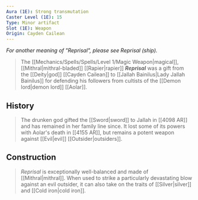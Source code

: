 ```yaml
---
Aura (1E): Strong transmutation
Caster Level (1E): 15
Type: Minor artifact
Slot (1E): Weapon
Origin: Cayden Cailean
---
```


*For another meaning of "Reprisal", please see Reprisal (ship).*
> The [[Mechanics/Spells/Spells/Level 1/Magic Weapon|magical]], [[Mithral|mithral-bladed]] [[Rapier|rapier]] ***Reprisal*** was a gift from the [[Deity|god]] [[Cayden Cailean]] to [[Jallah Bainilus|Lady Jallah Bainilus]] for defending his followers from cultists of the [[Demon lord|demon lord]] [[Aolar]].


## History

> The drunken god gifted the [[Sword|sword]] to Jallah in [[4098 AR]] and has remained in her family line since. It lost some of its powers with Aolar's death in [[4155 AR]], but remains a potent weapon against [[Evil|evil]] [[Outsider|outsiders]].


## Construction

> *Reprisal* is exceptionally well-balanced and made of [[Mithral|mithral]]. When used to strike a particularly devastating blow against an evil outsider, it can also take on the traits of [[Silver|silver]] and [[Cold iron|cold iron]].







